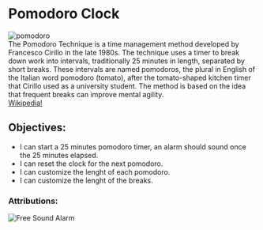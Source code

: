 # Pomodoro Clock
![pomodoro](https://upload.wikimedia.org/wikipedia/commons/3/34/Il_pomodoro.jpg)</br>
The Pomodoro Technique is a time management method developed by Francesco Cirillo in the late 1980s. The technique uses a timer to break down work into intervals, traditionally 25 minutes in length, separated by short breaks. These intervals are named pomodoros, the plural in English of the Italian word pomodoro (tomato), after the tomato-shaped kitchen timer that Cirillo used as a university student. The method is based on the idea that frequent breaks can improve mental agility.</br>
[Wikipedia!](https://en.wikipedia.org/wiki/Pomodoro_Technique)</br>
## Objectives:
* I can start a 25 minutes pomodoro timer, an alarm should sound once the 25 minutes elapsed.
* I can reset the clock for the next pomodoro.
* I can customize the lenght of each pomodoro.
* I can customize the lenght of the breaks.</br>

### Attributions:
![Free Sound Alarm](https://freesound.org/people/kwahmah_02/sounds/250629/)

